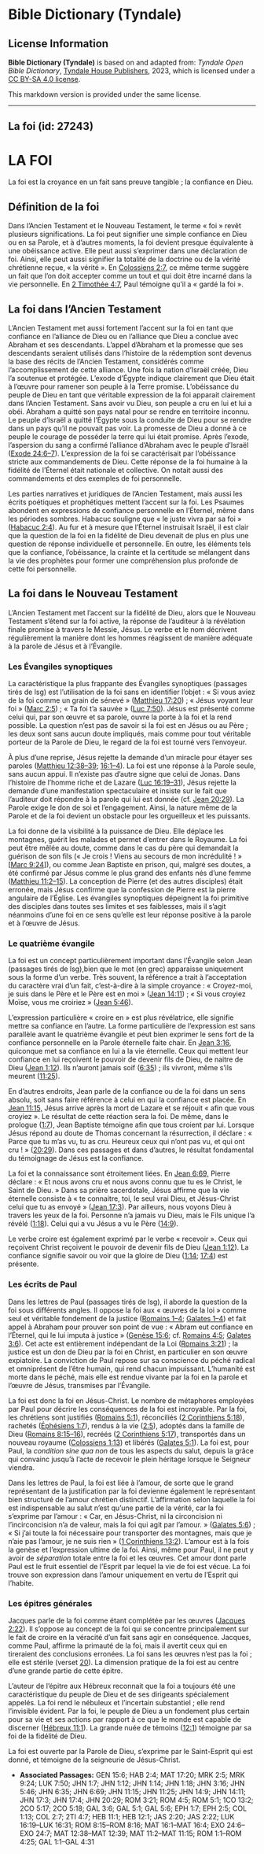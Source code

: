 # Bible Dictionary (Tyndale)

## License Information

**Bible Dictionary (Tyndale)** is based on and adapted from: _Tyndale Open Bible Dictionary_, [Tyndale House Publishers](https://tyndaleopenresources.com/), 2023, which is licensed under a [CC BY-SA 4.0 license](https://creativecommons.org/licenses/by-sa/4.0/legalcode.en).

This markdown version is provided under the same license.



--------------------------------

## La foi (id: 27243)

LA FOI
======

La foi est la croyance en un fait sans preuve tangible ; la confiance en Dieu.

Définition de la foi
--------------------

Dans l’Ancien Testament et le Nouveau Testament, le terme « foi » revêt plusieurs significations. La foi peut signifier une simple confiance en Dieu ou en sa Parole, et à d’autres moments, la foi devient presque équivalente à une obéissance active. Elle peut aussi s’exprimer dans une déclaration de foi. Ainsi, elle peut aussi signifier la totalité de la doctrine ou de la vérité chrétienne reçue, « la vérité ». En [Colossiens 2:7](https://ref.ly/Col2:7), ce même terme suggère un fait que l’on doit accepter comme un tout et qui doit être incarné dans la vie personnelle. En [2 Timothée 4:7](https://ref.ly/2Tim4:7), Paul témoigne qu’il a « gardé la foi ».

La foi dans l’Ancien Testament
------------------------------

L’Ancien Testament met aussi fortement l’accent sur la foi en tant que confiance en l’alliance de Dieu ou en l’alliance que Dieu a conclue avec Abraham et ses descendants. L’appel d’Abraham et la promesse que ses descendants seraient utilisés dans l’histoire de la rédemption sont devenus la base des récits de l’Ancien Testament, considérés comme l’accomplissement de cette alliance. Une fois la nation d’Israël créée, Dieu l’a soutenue et protégée. L’exode d’Égypte indique clairement que Dieu était à l’œuvre pour ramener son peuple à la Terre promise. L’obéissance du peuple de Dieu en tant que véritable expression de la foi apparait clairement dans l’Ancien Testament. Sans avoir vu Dieu, son peuple a cru en lui et lui a obéi. Abraham a quitté son pays natal pour se rendre en territoire inconnu. Le peuple d’Israël a quitté l’Égypte sous la conduite de Dieu pour se rendre dans un pays qu’il ne pouvait pas voir. La promesse de Dieu a donné à ce peuple le courage de posséder la terre qui lui était promise. Après l’exode, l’aspersion du sang a confirmé l’alliance d’Abraham avec le peuple d’Israël ([Exode 24:6–7](https://ref.ly/Exod24:6-Exod24:7)). L’expression de la foi se caractérisait par l’obéissance stricte aux commandements de Dieu. Cette réponse de la foi humaine à la fidélité de l’Éternel était nationale et collective. On notait aussi des commandements et des exemples de foi personnelle.

Les parties narratives et juridiques de l’Ancien Testament, mais aussi les écrits poétiques et prophétiques mettent l’accent sur la foi. Les Psaumes abondent en expressions de confiance personnelle en l’Éternel, même dans les périodes sombres. Habacuc souligne que « le juste vivra par sa foi » ([Habacuc 2:4](https://ref.ly/Hab2:4)). Au fur et à mesure que l’Éternel instruisait Israël, il est clair que la question de la foi en la fidélité de Dieu devenait de plus en plus une question de réponse individuelle et personnelle. En outre, les éléments tels que la confiance, l’obéissance, la crainte et la certitude se mélangent dans la vie des prophètes pour former une compréhension plus profonde de cette foi personnelle.

La foi dans le Nouveau Testament
--------------------------------

L’Ancien Testament met l’accent sur la fidélité de Dieu, alors que le Nouveau Testament s’étend sur la foi active, la réponse de l’auditeur à la révélation finale promise à travers le Messie, Jésus. Le verbe et le nom décrivent régulièrement la manière dont les hommes réagissent de manière adéquate à la parole de Jésus et à l’Évangile.

### Les Évangiles synoptiques

La caractéristique la plus frappante des Évangiles synoptiques (passages tirés de lsg) est l’utilisation de la foi sans en identifier l’objet : « Si vous aviez de la foi comme un grain de sénevé » ([Matthieu 17:20](https://ref.ly/Matt17:20)) ; « Jésus voyant leur foi » ([Marc 2:5](https://ref.ly/Mark2:5)) ; « Ta foi t’a sauvée » ([Luc 7:50](https://ref.ly/Luke7:50)). Jésus est présenté comme celui qui, par son œuvre et sa parole, ouvre la porte à la foi et la rend possible. La question n’est pas de savoir si la foi est en Jésus ou au Père ; les deux sont sans aucun doute impliqués, mais comme pour tout véritable porteur de la Parole de Dieu, le regard de la foi est tourné vers l’envoyeur.

À plus d’une reprise, Jésus rejette la demande d’un miracle pour étayer ses paroles ([Matthieu 12:38–39](https://ref.ly/Matt12:38-Matt12:39); [16:1–4](https://ref.ly/Matt16:1-Matt16:4)). La foi est une réponse à la Parole seule, sans aucun appui. Il n’existe pas d’autre signe que celui de Jonas. Dans l’histoire de l’homme riche et de Lazare ([Luc 16:19–31](https://ref.ly/Luke16:19-Luke16:31)), Jésus rejette la demande d’une manifestation spectaculaire et insiste sur le fait que l’auditeur doit répondre à la parole qui lui est donnée (cf. [Jean 20:29](https://ref.ly/John20:29)). La Parole exige le don de soi et l’engagement. Ainsi, la nature même de la Parole et de la foi devient un obstacle pour les orgueilleux et les puissants.

La foi donne de la visibilité à la puissance de Dieu. Elle déplace les montagnes, guérit les malades et permet d’entrer dans le Royaume. La foi peut être mêlée au doute, comme dans le cas du père qui demandait la guérison de son fils (« Je crois ! Viens au secours de mon incrédulité ! » \[[Marc 9:24](https://ref.ly/Mark9:24)]), ou comme Jean Baptiste en prison, qui, malgré ses doutes, a été confirmé par Jésus comme le plus grand des enfants nés d’une femme ([Matthieu 11:2–15](https://ref.ly/Matt11:2-Matt11:15)). La conception de Pierre (et des autres disciples) était erronée, mais Jésus confirme que la confession de Pierre est la pierre angulaire de l’Église. Les évangiles synoptiques dépeignent la foi primitive des disciples dans toutes ses limites et ses faiblesses, mais il s’agit néanmoins d’une foi en ce sens qu’elle est leur réponse positive à la parole et à l’œuvre de Jésus.

### Le quatrième évangile

La foi est un concept particulièrement important dans l’Évangile selon Jean (passages tirés de lsg),bien que le mot (en grec) apparaisse uniquement sous la forme d’un verbe. Très souvent, la référence a trait à l’acceptation du caractère vrai d’un fait, c’est\-à\-dire à la simple croyance : « Croyez\-moi, je suis dans le Père et le Père est en moi » ([Jean 14:11](https://ref.ly/John14:11)) ; « Si vous croyiez Moïse, vous me croiriez » ([Jean 5:46](https://ref.ly/John5:46)).

L’expression particulière « croire en » est plus révélatrice, elle signifie mettre sa confiance en l’autre. La forme particulière de l’expression est sans parallèle avant le quatrième évangile et peut bien exprimer le sens fort de la confiance personnelle en la Parole éternelle faite chair. En [Jean 3:16](https://ref.ly/John3:16), quiconque met sa confiance en lui a la vie éternelle. Ceux qui mettent leur confiance en lui reçoivent le pouvoir de devenir fils de Dieu, de naitre de Dieu ([Jean 1:12](https://ref.ly/John1:12)). Ils n’auront jamais soif ([6:35](https://ref.ly/John6:35)) ; ils vivront, même s’ils meurent ([11:25](https://ref.ly/John11:25)).

En d’autres endroits, Jean parle de la confiance ou de la foi dans un sens absolu, soit sans faire référence à celui en qui la confiance est placée. En [Jean 11:15,](https://ref.ly/John11:15) Jésus arrive après la mort de Lazare et se réjouit « afin que vous croyiez ». Le résultat de cette réaction sera la foi. De même, dans le prologue ([1:7](https://ref.ly/John1:7)), Jean Baptiste témoigne afin que tous croient par lui. Lorsque Jésus répond au doute de Thomas concernant la résurrection, il déclare : « Parce que tu m’as vu, tu as cru. Heureux ceux qui n’ont pas vu, et qui ont cru ! » ([20:29](https://ref.ly/John20:29)). Dans ces passages et dans d’autres, le résultat fondamental du témoignage de Jésus est la confiance.

La foi et la connaissance sont étroitement liées. En [Jean 6:69,](https://ref.ly/John6:69) Pierre déclare : « Et nous avons cru et nous avons connu que tu es le Christ, le Saint de Dieu. » Dans sa prière sacerdotale, Jésus affirme que la vie éternelle consiste à « te connaitre, toi, le seul vrai Dieu, et Jésus\-Christ celui que tu as envoyé » ([Jean 17:3](https://ref.ly/John17:3)). Par ailleurs, nous voyons Dieu à travers les yeux de la foi. Personne n’a jamais vu Dieu, mais le Fils unique l’a révélé ([1:18](https://ref.ly/John1:18)). Celui qui a vu Jésus a vu le Père ([14:9](https://ref.ly/John14:9)).

Le verbe croire est également exprimé par le verbe « recevoir ». Ceux qui reçoivent Christ reçoivent le pouvoir de devenir fils de Dieu ([Jean 1:12](https://ref.ly/John1:12)). La confiance signifie savoir ou voir que la gloire de Dieu ([1:14](https://ref.ly/John1:14); [17:4](https://ref.ly/John17:4)) est présente.

### Les écrits de Paul

Dans les lettres de Paul (passages tirés de lsg), il aborde la question de la foi sous différents angles. Il oppose la foi aux « œuvres de la loi » comme seul et véritable fondement de la justice ([Romains 1–4](https://ref.ly/Rom1:1-Rom4:25); [Galates 1–4](https://ref.ly/Gal1:1-Gal4:31)) et fait appel à Abraham pour prouver son point de vue : « Abram eut confiance en l’Éternel, qui le lui imputa à justice » ([Genèse 15:6](https://ref.ly/Gen15:6); cf. [Romains 4:5](https://ref.ly/Rom4:5); [Galates 3:6](https://ref.ly/Gal3:6)). Cet acte est entièrement indépendant de la Loi ([Romains 3:21](https://ref.ly/Rom3:21)) ; la justice est un don de Dieu par la foi en Christ, en particulier en son œuvre expiatoire. La conviction de Paul repose sur sa conscience du péché radical et omniprésent de l’être humain, qui rend chacun impuissant. L’humanité est morte dans le péché, mais elle est rendue vivante par la foi en la parole et l’œuvre de Jésus, transmises par l’Évangile.

La foi est donc la foi en Jésus\-Christ. Le nombre de métaphores employées par Paul pour décrire les conséquences de la foi est incroyable. Par la foi, les chrétiens sont justifiés ([Romains 5:1](https://ref.ly/Rom5:1)), réconciliés ([2 Corinthiens 5:18](https://ref.ly/2Cor5:18)), rachetés ([Éphésiens 1:7](https://ref.ly/Eph1:7)), rendus à la vie ([2:5](https://ref.ly/Eph2:5)), adoptés dans la famille de Dieu ([Romains 8:15–16](https://ref.ly/Rom8:15-Rom8:16)), recréés ([2 Corinthiens 5:17](https://ref.ly/2Cor5:17)), transportés dans un nouveau royaume ([Colossiens 1:13](https://ref.ly/Col1:13)) et libérés ([Galates 5:1](https://ref.ly/Gal5:1)). La foi est, pour Paul, la *condition sine qua non* de tous les aspects du salut, depuis la grâce qui convainc jusqu’à l’acte de recevoir le plein héritage lorsque le Seigneur viendra.

Dans les lettres de Paul, la foi est liée à l’amour, de sorte que le grand représentant de la justification par la foi devienne également le représentant bien structuré de l’amour chrétien distinctif. L’affirmation selon laquelle la foi est indispensable au salut n’est qu’une partie de la vérité, car la foi s’exprime par l’amour : « Car, en Jésus\-Christ, ni la circoncision ni l’incirconcision n’a de valeur, mais la foi qui agit par l’amour. » ([Galates 5:6](https://ref.ly/Gal5:6)) ; « Si j’ai toute la foi nécessaire pour transporter des montagnes, mais que je n’aie pas l’amour, je ne suis rien » ([1 Corinthiens 13:2](https://ref.ly/1Cor13:2)). L’amour est à la fois la genèse et l’expression ultime de la foi. Ainsi, même pour Paul, il ne peut y avoir de *séparation* totale entre la foi et les œuvres. Cet amour dont parle Paul est le fruit essentiel de l’Esprit par lequel la vie de foi est vécue. La foi trouve son expression dans l’amour uniquement en vertu de l’Esprit qui l’habite.

### Les épitres générales

Jacques parle de la foi comme étant complétée par les œuvres ([Jacques 2:22](https://ref.ly/Jas2:22)). Il s’oppose au concept de la foi qui se concentre principalement sur le fait de croire en la véracité d’un fait sans agir en conséquence. Jacques, comme Paul, affirme la primauté de la foi, mais il avertit ceux qui en tireraient des conclusions erronées. La foi sans les œuvres n’est pas la foi ; elle est stérile (verset [20](https://ref.ly/Jas2:20)). La dimension pratique de la foi est au centre d’une grande partie de cette épitre.

L’auteur de l’épitre aux Hébreux reconnait que la foi a toujours été une caractéristique du peuple de Dieu et de ses dirigeants spécialement appelés. La foi rend le nébuleux et l’incertain substantiel ; elle rend l’invisible évident. Par la foi, le peuple de Dieu a un fondement plus certain pour sa vie et ses actions par rapport à ce que le monde est capable de discerner ([Hébreux 11:1](https://ref.ly/Heb11:1)). La grande nuée de témoins ([12:1](https://ref.ly/Heb12:1)) témoigne par sa foi de la fidélité de Dieu.

La foi est ouverte par la Parole de Dieu, s’exprime par le Saint\-Esprit qui est donné, et témoigne de la seigneurie de Jésus\-Christ.

* **Associated Passages:** GEN 15:6; HAB 2:4; MAT 17:20; MRK 2:5; MRK 9:24; LUK 7:50; JHN 1:7; JHN 1:12; JHN 1:14; JHN 1:18; JHN 3:16; JHN 5:46; JHN 6:35; JHN 6:69; JHN 11:15; JHN 11:25; JHN 14:9; JHN 14:11; JHN 17:3; JHN 17:4; JHN 20:29; ROM 3:21; ROM 4:5; ROM 5:1; 1CO 13:2; 2CO 5:17; 2CO 5:18; GAL 3:6; GAL 5:1; GAL 5:6; EPH 1:7; EPH 2:5; COL 1:13; COL 2:7; 2TI 4:7; HEB 11:1; HEB 12:1; JAS 2:20; JAS 2:22; LUK 16:19–LUK 16:31; ROM 8:15–ROM 8:16; MAT 16:1–MAT 16:4; EXO 24:6–EXO 24:7; MAT 12:38–MAT 12:39; MAT 11:2–MAT 11:15; ROM 1:1–ROM 4:25; GAL 1:1–GAL 4:31

